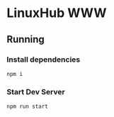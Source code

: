 # LinuxHub WWW

## Running

### Install dependencies

`npm i`

### Start Dev Server

`npm run start`